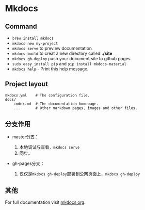 # Mkdocs

## Command

  - `brew install mkdocs`
  - `mkdocs new my-project`
  - `mkdocs serve` to preview documentation
  - `mkdocs build` to creat a new directory called **./site**
  - `mkdocs gh-deploy` push your document site to github pages
  - `sudo easy_install pip` and `pip install mkdocs-material`
  - `mkdocs help` - Print this help message.

## Project layout

    mkdocs.yml    # The configuration file.
    docs/
        index.md  # The documentation homepage.
        ...       # Other markdown pages, images and other files.

## 分支作用

- master分支：
  1. 本地调试与查看，`mkdocs serve`
  2. 同步。

- gh-pages分支：
    1. 仅仅是`mkdocs gh-deploy`部署到公网页面上，`mkdocs gh-deploy`

## 其他

For full documentation visit [mkdocs.org](https://mkdocs.org).